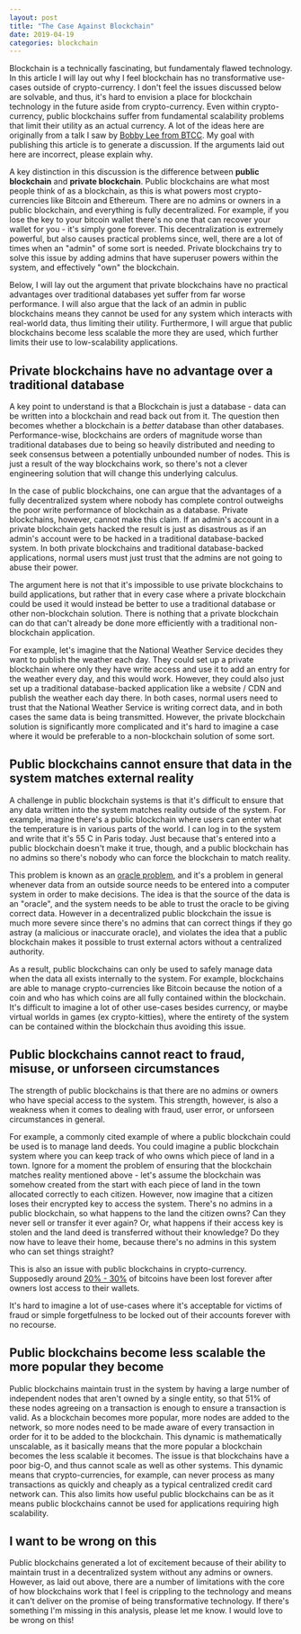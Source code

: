 ```yaml
---
layout: post
title: "The Case Against Blockchain"
date: 2019-04-19
categories: blockchain
---
```


Blockchain is a technically fascinating, but fundamentaly flawed technology. In this article I will lay out why I feel blockchain has no transformative use-cases outside of crypto-currency. I don't feel the issues discussed below are solvable, and thus, it's hard to envision a place for blockchain technology in the future aside from crypto-currency. Even within crypto-currency, public blockchains suffer from fundamental scalability problems that limit their utility as an actual currency. A lot of the ideas here are originally from a talk I saw by [Bobby Lee from BTCC](https://en.wikipedia.org/wiki/BTCC_(company)). My goal with publishing this article is to generate a discussion. If the arguments laid out here are incorrect, please explain why.

A key distinction in this discussion is the difference between **public blockchain** and **private blockchain**. Public blockchains are what most people think of as a blockchain, as this is what powers most crypto-currencies like Bitcoin and Ethereum. There are no admins or owners in a public blockchain, and everything is fully decentralized. For example, if you lose the key to your bitcoin wallet there's no one that can recover your wallet for you - it's simply gone forever. This decentralization is extremely powerful, but also causes practical problems since, well, there are a lot of times when an "admin" of some sort is needed. Private blockchains try to solve this issue by adding admins that have superuser powers within the system, and effectively "own" the blockchain.

Below, I will lay out the argument that private blockchains have no practical advantages over traditional databases yet suffer from far worse performance. I will also argue that the lack of an admin in public blockchains means they cannot be used for any system which interacts with real-world data, thus limiting their utility. Furthermore, I will argue that public blockchains become less scalable the more they are used, which further limits their use to low-scalability applications.

## Private blockchains have no advantage over a traditional database

A key point to understand is that a Blockchain is just a database - data can be written into a blockchain and read back out from it. The question then becomes whether a blockchain is a *better* database than other databases. Performance-wise, blockchains are orders of magnitude worse than traditional databases due to being so heavily distributed and needing to seek consensus between a potentially unbounded number of nodes. This is just a result of the way blockchains work, so there's not a clever engineering solution that will change this underlying calculus.

In the case of public blockchains, one can argue that the advantages of a fully decentralized system where nobody has complete control outweighs the poor write performance of blockchain as a database. Private blockchains, however, cannot make this claim. If an admin's account in a private blockchain gets hacked the result is just as disastrous as if an admin's account were to be hacked in a traditional database-backed system. In both private blockchains and traditional database-backed applications, normal users must just trust that the admins are not going to abuse their power.

The argument here is not that it's impossible to use private blockchains to build applications, but rather that in every case where a private blockchain could be used it would instead be better to use a traditional database or other non-blockchain solution. There is nothing that a private blockchain can do that can't already be done more efficiently with a traditional non-blockchain application.

For example, let's imagine that the National Weather Service decides they want to publish the weather each day. They could set up a private blockchain where only they have write access and use it to add an entry for the weather every day, and this would work. However, they could also just set up a traditional database-backed application like a website / CDN and publish the weather each day there. In both cases, normal users need to trust that the National Weather Service is writing correct data, and in both cases the same data is being transmitted. However, the private blockchain solution is significantly more complicated and it's hard to imagine a case where it would be preferable to a non-blockchain solution of some sort.


## Public blockchains cannot ensure that data in the system matches external reality 

A challenge in public blockchain systems is that it's difficult to ensure that any data written into the system matches reality outside of the system. For example, imagine there's a public blockchain where users can enter what the temperature is in various parts of the world. I can log in to the system and write that it's 55 C in Paris today. Just because that's entered into a public blockchain doesn't make it true, though, and a public blockchain has no admins so there's nobody who can force the blockchain to match reality.

This problem is known as an [oracle problem](https://www.reddit.com/r/Bitcoin/comments/2p78kd/the_oracle_problem/), and it's a problem in general whenever data from an outside source needs to be entered into a computer system in order to make decisions. The idea is that the source of the data is an "oracle", and the system needs to be able to trust the oracle to be giving correct data. However in a decentralized public blockchain the issue is much more severe since there's no admins that can correct things if they go astray (a malicious or inaccurate oracle), and violates the idea that a public blockchain makes it possible to trust external actors without a centralized authority.

As a result, public blockchains can only be used to safely manage data when the data all exists internally to the system. For example, blockchains are able to manage crypto-currencies like Bitcoin because the notion of a coin and who has which coins are all fully contained within the blockchain. It's difficult to imagine a lot of other use-cases besides currency, or maybe virtual worlds in games (ex crypto-kitties), where the entirety of the system can be contained within the blockchain thus avoiding this issue.


## Public blockchains cannot react to fraud, misuse, or unforseen circumstances

The strength of public blockchains is that there are no admins or owners who have special access to the system. This strength, however, is also a weakness when it comes to dealing with fraud, user error, or unforseen circumstances in general.

For example, a commonly cited example of where a public blockchain could be used is to manage land deeds. You could imagine a public blockchain system where you can keep track of who owns which piece of land in a town. Ignore for a moment the problem of ensuring that the blockchain matches reality mentioned above - let's assume the blockchain was somehow created from the start with each piece of land in the town allocated correctly to each citizen. However, now imagine that a citizen loses their encrypted key to access the system. There's no admins in a public blockchain, so what happens to the land the citizen owns? Can they never sell or transfer it ever again? Or, what happens if their access key is stolen and the land deed is transferred without their knowledge? Do they now have to leave their home, because there's no admins in this system who can set things straight?

This is also an issue with public blockchains in crypto-currency. Supposedly around [20% - 30%](https://www.quora.com/What-percentage-of-bitcoins-have-been-lost-forever) of bitcoins have been lost forever after owners lost access to their wallets.

It's hard to imagine a lot of use-cases where it's acceptable for victims of fraud or simple forgetfulness to be locked out of their accounts forever with no recourse.


## Public blockchains become less scalable the more popular they become

Public blockchains maintain trust in the system by having a large number of independent nodes that aren't owned by a single entity, so that 51% of these nodes agreeing on a transaction is enough to ensure a transaction is valid. As a blockchain becomes more popular, more nodes are added to the network, so more nodes need to be made aware of every transaction in order for it to be added to the blockchain. This dynamic is mathematically unscalable, as it basically means that the more popular a blockchain becomes the less scalable it becomes. The issue is that blockchains have a poor big-O, and thus cannot scale as well as other systems. This dynamic means that crypto-currencies, for example, can never process as many transactions as quickly and cheaply as a typical centralized credit card network can. This also limits how useful public blockchains can be as it means public blockchains cannot be used for applications requiring high scalability.


## I want to be wrong on this

Public blockchains generated a lot of excitement because of their ability to maintain trust in a decentralized system without any admins or owners. However, as laid out above, there are a number of limitations with the core of how blockchains work that I feel is crippling to the technology and means it can't deliver on the promise of being transformative technology. If there's something I'm missing in this analysis, please let me know. I would love to be wrong on this!
